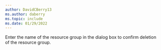 ```yaml
---
author: DavidCBerry13
ms.author: daberry
ms.topic: include
ms.date: 01/29/2022
---
```

Enter the name of the resource group in the dialog box to confirm deletion of the resource group.
